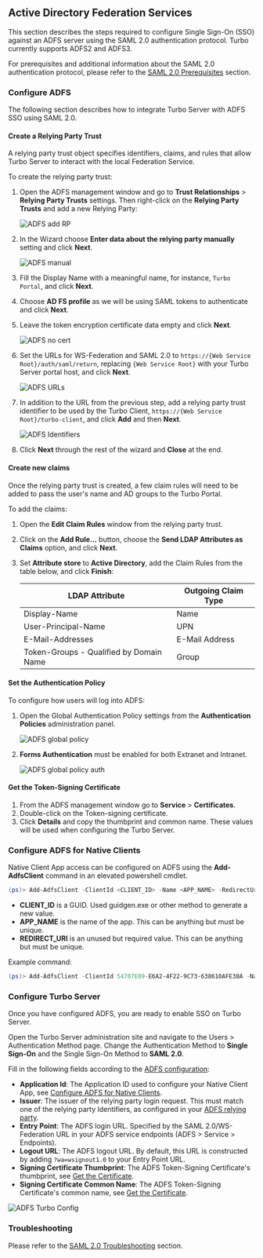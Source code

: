 ## Active Directory Federation Services

This section describes the steps required to configure Single Sign-On (SSO) against an ADFS server using the SAML 2.0 authentication protocol. Turbo currently supports ADFS2 and ADFS3.

For prerequisites and additional information about the SAML 2.0 authentication protocol, please refer to the [SAML 2.0 Prerequisites](https://hub.turbo.net/docs/server/authentication/saml#prerequisites) section.

### Configure ADFS

The following section describes how to integrate Turbo Server with ADFS SSO using SAML 2.0.

#### Create a Relying Party Trust

A relying party trust object specifies identifiers, claims, and rules that allow Turbo Server to interact with the local Federation Service.

To create the relying party trust:

1. Open the ADFS management window and go to **Trust Relationships** > **Relying Party Trusts** settings. Then right-click on the **Relying Party Trusts** and add a new Relying Party:

   ![ADFS add RP](https://hub.turbo.net/images/docs/adfs-add-rp.png)

2. In the Wizard choose **Enter data about the relying party manually** setting and click **Next**.

   ![ADFS manual](https://hub.turbo.net/images/docs/adfs-manual.png)

3. Fill the Display Name with a meaningful name, for instance, `Turbo Portal`, and click **Next**.

4. Choose **AD FS profile** as we will be using SAML tokens to authenticate and click **Next**.

5. Leave the token encryption certificate data empty and click **Next**.

   ![ADFS no cert](https://hub.turbo.net/images/docs/adfs-nocert.png)

6. Set the URLs for WS-Federation and SAML 2.0 to `https://{Web Service Root}/auth/saml/return`, replacing `{Web Service Root}` with your Turbo Server portal host, and click **Next**.

   ![ADFS URLs](https://hub.turbo.net/images/docs/ADFS-urls.png)

7. In addition to the URL from the previous step, add a relying party trust identifier to be used by the Turbo Client, `https://{Web Service Root}/turbo-client`, and click **Add** and then **Next**.

   ![ADFS Identifiers](https://hub.turbo.net/images/docs/ADFS-identifiers.png)

8. Click **Next** through the rest of the wizard and **Close** at the end.

#### Create new claims

Once the relying party trust is created, a few claim rules will need to be added to pass the user's name and AD groups to the Turbo Portal.

To add the claims:

1. Open the **Edit Claim Rules** window from the relying party trust.

2. Click on the **Add Rule...** button, choose the **Send LDAP Attributes as Claims** option, and click **Next**.

3. Set **Attribute store** to **Active Directory**, add the Claim Rules from the table below, and click **Finish**:

   | LDAP Attribute                          | Outgoing Claim Type |
   | --------------------------------------- | ------------------- |
   | Display-Name                            | Name                |
   | User-Principal-Name                     | UPN                 |
   | E-Mail-Addresses                        | E-Mail Address      |
   | Token-Groups - Qualified by Domain Name | Group               |

#### Set the Authentication Policy

To configure how users will log into ADFS:

1. Open the Global Authentication Policy settings from the **Authentication Policies** administration panel.

   ![ADFS global policy](https://hub.turbo.net/images/docs/adfs-global-policy-1.png)

2. **Forms Authentication** must be enabled for both Extranet and Intranet.

   ![ADFS global policy auth](https://hub.turbo.net/images/docs/adfs-global-policy-2.png)

#### Get the Token-Signing Certificate

1. From the ADFS management window go to **Service** > **Certificates**.
2. Double-click on the Token-signing certificate.
3. Click **Details** and copy the thumbprint and common name. These values will be used when configuring the Turbo Server.

### Configure ADFS for Native Clients

Native Client App access can be configured on ADFS using the **Add-AdfsClient** command in an elevated powershell cmdlet.

```powershell
(ps)> Add-AdfsClient -ClientId <CLIENT_ID> -Name <APP_NAME> -RedirectUri <REDIRECT_URI>
```

- **CLIENT_ID** is a GUID. Used guidgen.exe or other method to generate a new value.
- **APP_NAME** is the name of the app. This can be anything but must be unique.
- **REDIRECT_URI** is an unused but required value. This can be anything but must be unique.

Example command:

```powershell
(ps)> Add-AdfsClient -ClientId 54707E09-E6A2-4F22-9C73-638610AFE38A -Name Turbo-Client -RedirectUri http://turbo.net
```

### Configure Turbo Server

Once you have configured ADFS, you are ready to enable SSO on Turbo Server.

Open the Turbo Server administration site and navigate to the Users > Authentication Method page. Change the Authentication Method to **Single Sign-On** and the Single Sign-On Method to **SAML 2.0**.

Fill in the following fields according to the [ADFS configuration](#configure-adfs):

- **Application Id**: The Application ID used to configure your Native Client App, see [Configure ADFS for Native Clients](#configure-adfs-for-native-clients).
- **Issuer**: The issuer of the relying party login request. This must match one of the relying party Identifiers, as configured in your [ADFS relying party](#configure-adfs-create-a-relying-party-trust).
- **Entry Point**: The ADFS login URL. Specified by the SAML 2.0/WS-Federation URL in your ADFS service endpoints (ADFS > Service > Endpoints).
- **Logout URL**: The ADFS logout URL. By default, this URL is constructed by adding `?wa=wsignout1.0` to your Entry Point URL.
- **Signing Certificate Thumbprint**: The ADFS Token-Signing Certificate's thumbprint, see [Get the Certificate](#configure-adfs-get-the-token-signing-certificate).
- **Signing Certificate Common Name**: The ADFS Token-Signing Certificate's common name, see [Get the Certificate](#configure-adfs-get-the-token-signing-certificate).

![ADFS Turbo Config](https://hub.turbo.net/images/docs/ADFS-turbo-config.png)

### Troubleshooting

Please refer to the [SAML 2.0 Troubleshooting](https://hub.turbo.net/docs/server/authentication/saml#troubleshooting) section.
